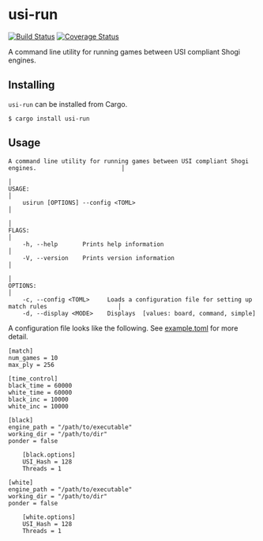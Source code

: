 # usi-run

[![Build Status](https://travis-ci.org/nozaq/usi-run.svg?branch=master)](https://travis-ci.org/nozaq/usi-run)
[![Coverage Status](https://coveralls.io/repos/github/nozaq/usi-run/badge.svg?branch=master)](https://coveralls.io/github/nozaq/usi-run?branch=master)

A command line utility for running games between USI compliant Shogi engines.

## Installing

`usi-run` can be installed from Cargo.

```
$ cargo install usi-run
```

## Usage

```
A command line utility for running games between USI compliant Shogi engines.                        │
                                                                                                     │
USAGE:                                                                                               │
    usirun [OPTIONS] --config <TOML>                                                                 │
                                                                                                     │
FLAGS:                                                                                               │
    -h, --help       Prints help information                                                         │
    -V, --version    Prints version information                                                      │
                                                                                                     │
OPTIONS:                                                                                             │
    -c, --config <TOML>     Loads a configuration file for setting up match rules                    │
    -d, --display <MODE>    Displays  [values: board, command, simple]
```

A configuration file looks like the following. See [example.toml](https://github.com/nozaq/usi-run/blob/master/example.toml) for more detail.
```
[match]
num_games = 10
max_ply = 256

[time_control]
black_time = 60000
white_time = 60000
black_inc = 10000
white_inc = 10000

[black]
engine_path = "/path/to/executable"
working_dir = "/path/to/dir"
ponder = false

    [black.options]
    USI_Hash = 128
    Threads = 1

[white]
engine_path = "/path/to/executable"
working_dir = "/path/to/dir"
ponder = false

    [white.options]
    USI_Hash = 128
    Threads = 1
```
